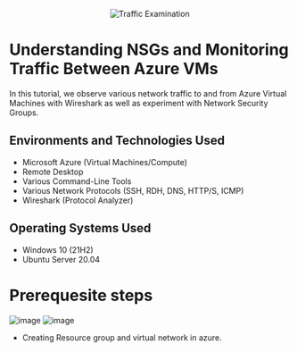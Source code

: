 <p align="center">
<img src="https://i.imgur.com/Ua7udoS.png" alt="Traffic Examination"/>
</p>

<h1>Understanding NSGs and Monitoring Traffic Between Azure VMs</h1>
In this tutorial, we observe various network traffic to and from Azure Virtual Machines with Wireshark as well as experiment with Network Security Groups. <br />




<h2>Environments and Technologies Used</h2>

- Microsoft Azure (Virtual Machines/Compute)
- Remote Desktop
- Various Command-Line Tools
- Various Network Protocols (SSH, RDH, DNS, HTTP/S, ICMP)
- Wireshark (Protocol Analyzer)

<h2>Operating Systems Used </h2>

- Windows 10 (21H2)
- Ubuntu Server 20.04

# Prerequesite steps
![image](https://github.com/user-attachments/assets/06566c56-fc0f-4494-9956-363ce4de3322) ![image](https://github.com/user-attachments/assets/a67da10f-e0af-4a54-a58a-585f57695315)


- Creating Resource group and virtual network in azure.


